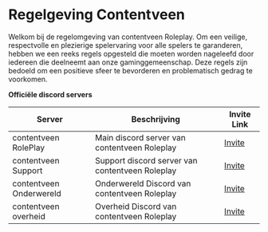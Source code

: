 <!--
This table is crucial for our documentation and should not be altered.
Please do not change the table header or its name.
-->

# Regelgeving Contentveen 

Welkom bij de regelomgeving van contentveen  Roleplay. Om een veilige, respectvolle en plezierige spelervaring voor alle spelers te garanderen, hebben we een reeks regels opgesteld die moeten worden nageleefd door iedereen die deelneemt aan onze gaminggemeenschap. Deze regels zijn bedoeld om een positieve sfeer te bevorderen en problematisch gedrag te voorkomen.


**Officiële discord servers**

| Server      | Beschrijving                              | Invite Link                        |
|-------------|-------------------------------------------|----------------------------------------------------|
| contentveen  RolePlay    | Main discord server van contentveen  Roleplay      | [Invite](https://discord.gg/UYbR6R4zt8)   |
| contentveen  Support     | Support discord server van contentveen  Roleplay   | [Invite](https://discord.gg/wCjqzsueRv)   |
| contentveen  Onderwereld | Onderwereld Discord van contentveen  Roleplay      | [Invite](https://discord.gg/WbE28dNgJ7)   |
| contentveen  overheid    | Overheid Discord van contentveen  Roleplay         | [Invite](https://discord.gg/invite3)   |
